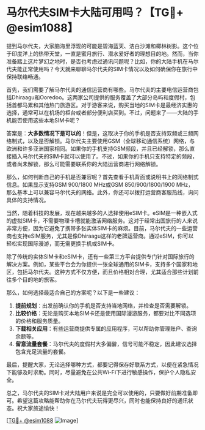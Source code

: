 # 马尔代夫SIM卡大陆可用吗？【TG💪+ @esim1088】

提到马尔代夫，大家脑海里浮现的可能是碧海蓝天、洁白沙滩和椰林树影。这个位于印度洋上的热带天堂，一直是蜜月旅行、潜水爱好者的理想目的地。然而，当你准备踏上这片梦幻之地时，是否也考虑过通讯问题呢？比如，你的大陆手机在马尔代夫能正常使用吗？今天就来聊聊马尔代夫的SIM卡情况以及如何确保你在旅行中保持联络畅通。

首先，我们需要了解马尔代夫的通信运营商有哪些。马尔代夫的主要电信运营商包括Dhiraagu和Ooredoo。这两家公司提供的服务覆盖了大部分岛屿和度假村，包括首都马累和其他热门旅游区。对于游客来说，购买当地的SIM卡是最经济实惠的选择，通常可以在机场的柜台或者部分便利店买到。不过，问题来了——大陆的手机能否使用这些本地SIM卡呢？

答案是：**大多数情况下是可以的**！但是，这取决于你的手机是否支持双频或三频网络制式，以及是否解锁。马尔代夫主要使用GSM（全球移动通信系统）网络，与欧洲和许多亚洲国家相同。如果你的手机支持GSM频段，并且已经解锁，那么直接插入马尔代夫的SIM卡就可以使用了。不过，如果你的手机只支持特定的频段，或者尚未解锁，那么可能需要联系你的大陆运营商进行网络解锁。

那么，如何判断自己的手机是否兼容呢？首先查看手机背面或说明书上的网络制式信息。如果显示支持GSM 900/1800 MHz或GSM 850/900/1800/1900 MHz，那么基本上可以兼容马尔代夫的网络。此外，你还可以拨打运营商客服热线，询问具体的支持情况。

当然，随着科技的发展，现在越来越多的人选择使用eSIM卡。eSIM是一种嵌入式的虚拟SIM卡，不需要物理卡槽就能激活网络服务。这对于经常出国旅行的人来说非常方便，因为它避免了携带多张实体SIM卡的麻烦。目前，马尔代夫的一些运营商也支持eSIM服务，尤其是像Dhiraagu这样的老牌运营商。通过eSIM，你可以轻松实现国际漫游，而无需更换手机或SIM卡。

除了传统的实体SIM卡和eSIM卡，还有一些第三方平台提供专门针对国际旅行的解决方案。例如，某些平台会为你提供一张全球通用的SIM卡，支持多个国家和地区，包括马尔代夫。这种方式不仅方便，而且价格相对合理，尤其适合那些计划前往多个目的地的旅客。

那么，如何选择最适合自己的方案呢？以下是一些建议：

1. **提前规划**：出发前确认你的手机是否支持当地网络，并检查是否需要解锁。
2. **比较价格**：无论是购买本地SIM卡还是使用国际漫游服务，都要对比不同选项的价格和服务质量。
3. **下载相关应用**：有些运营商提供专属的应用程序，可以帮助你管理账户、查询余额等。
4. **留意流量套餐**：马尔代夫的度假村大多偏僻，信号可能不稳定，因此建议选择包含充足流量的套餐。

最后，提醒大家，无论选择哪种方式，都要记得保存好联系方式，以便在紧急情况下能够及时求助。同时，尽量避免在公共Wi-Fi下进行敏感操作，保护个人隐私安全。

总之，马尔代夫的SIM卡对大陆用户来说是完全可以使用的，只要做好前期准备即可。希望这篇攻略能帮助你在马尔代夫玩得更尽兴，同时也能保持良好的通讯状态。祝大家旅途愉快！

[[TG💪+ @esim1088](https://t.me/s/esim1088) ![Image](https://i.postimg.cc/4NQfJmqS/Snipaste-2025-05-13-00-14-12.png)]